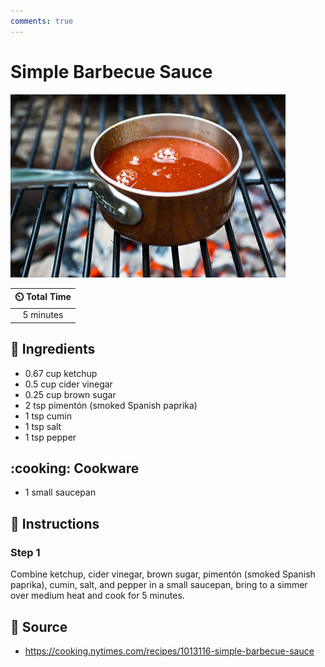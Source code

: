 ```yaml
---
comments: true
---
```

# Simple Barbecue Sauce

![Simple Barbecue Sauce](../assets/images/simple-barbecue-sauce.jpg)

| :timer_clock: Total Time |
|:-----------------------: |
| 5 minutes |

## :salt: Ingredients

- 0.67 cup ketchup
- 0.5 cup cider vinegar
- 0.25 cup brown sugar
- 2 tsp pimentón (smoked Spanish paprika)
- 1 tsp cumin
- 1 tsp salt
- 1 tsp pepper

## :cooking: Cookware

- 1 small saucepan

## :pencil: Instructions

### Step 1

Combine ketchup, cider vinegar, brown sugar, pimentón (smoked Spanish paprika), cumin, salt, and pepper in a small
saucepan, bring to a simmer over medium heat and cook for 5 minutes.

## :link: Source

- <https://cooking.nytimes.com/recipes/1013116-simple-barbecue-sauce>

